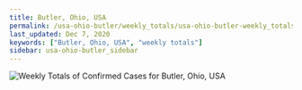 ```yaml
---
title: Butler, Ohio, USA
permalink: /usa-ohio-butler/weekly_totals/usa-ohio-butler-weekly_totals.html
last_updated: Dec 7, 2020
keywords: ["Butler, Ohio, USA", "weekly totals"]
sidebar: usa-ohio-butler_sidebar
---
```


![Weekly Totals of Confirmed Cases for Butler, Ohio, USA](/covid_tracker/images/graphs/usa-ohio-butler-weekly_totals_graph.png)
